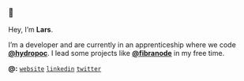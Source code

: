 ### 👋

Hey, I’m **Lars**.

I’m a developer and are currently in an apprenticeship where we code **[@hydropoc](https://github.com/hydropoc)**.
I lead some projects like **[@fibranode](https://github.com/fibranode)** in my free time. 

**@:** [`website`](http://lfriedrich.com) [`linkedin`](https://www.linkedin.com/in/lafr/) [`twitter`](https://twitter.com/larsdek)

